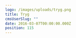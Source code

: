 ```yaml
---
logo: /images/uploads/tryg.png
title: Tryg
cmsUserSlug: ""
date: 2016-03-07T00:00:00.000Z
position: 115
---
```


